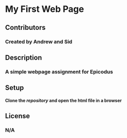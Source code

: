 # **My First Web Page**

## Contributors
### Created by Andrew and Sid
## Description
### A simple webpage assignment for Epicodus
## Setup
#### Clone the _repository_ and open the html file in a browser
## License
### N/A
